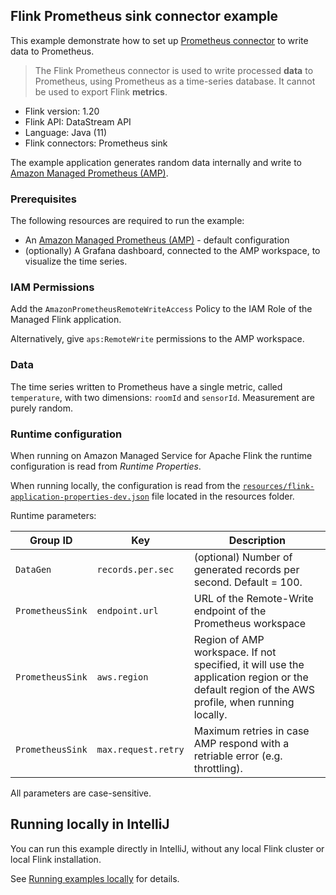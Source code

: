 ## Flink Prometheus sink connector example

This example demonstrate how to set up [Prometheus connector](https://nightlies.apache.org/flink/flink-docs-release-1.20/docs/connectors/datastream/prometheus/)
to write data to Prometheus.

> The Flink Prometheus connector is used to write processed **data** to Prometheus, using Prometheus as a time-series database.
> It cannot be used to export Flink **metrics**.

* Flink version: 1.20
* Flink API: DataStream API
* Language: Java (11)
* Flink connectors: Prometheus sink

The example application generates random data internally and write to [Amazon Managed Prometheus (AMP)](https://aws.amazon.com/prometheus/).

### Prerequisites

The following resources are required to run the example:

* An [Amazon Managed Prometheus (AMP)](https://aws.amazon.com/prometheus/) - default configuration
* (optionally) A Grafana dashboard, connected to the AMP workspace, to visualize the time series.

### IAM Permissions

Add the `AmazonPrometheusRemoteWriteAccess`  Policy to the IAM Role of the Managed Flink application.

Alternatively, give `aps:RemoteWrite` permissions to the AMP workspace.

### Data

The time series written to Prometheus have a single metric, called `temperature`, with two dimensions: `roomId` and `sensorId`.
Measurement are purely random.

### Runtime configuration

When running on Amazon Managed Service for Apache Flink the runtime configuration is read from *Runtime Properties*.

When running locally, the configuration is read from the [`resources/flink-application-properties-dev.json`](resources/flink-application-properties-dev.json) file located in the resources folder.

Runtime parameters:

| Group ID        | Key                 | Description                                                                                                                                   | 
|-----------------|---------------------|-----------------------------------------------------------------------------------------------------------------------------------------------|
| `DataGen`       | `records.per.sec`   | (optional) Number of generated records per second. Default = 100.                                                                             
| `PrometheusSink` | `endpoint.url`      | URL of the Remote-Write endpoint of the Prometheus workspace                                                                                  |
| `PrometheusSink` | `aws.region`        | Region of AMP workspace. If not specified, it will use the application region or the default region of the AWS profile, when running locally. |
| `PrometheusSink` | `max.request.retry` | Maximum retries in case AMP respond with a retriable error (e.g. throttling).                                                                 |


All parameters are case-sensitive.

## Running locally in IntelliJ

You can run this example directly in IntelliJ, without any local Flink cluster or local Flink installation.

See [Running examples locally](../running-examples-locally.md) for details.

